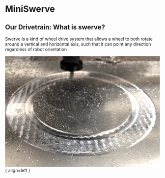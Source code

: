 # MiniSwerve

## Our Drivetrain: What is swerve?
Swerve is a kind of wheel drive system that allows a wheel to both rotate around a vertical and horizontal axis, such that it can point any direction regardless of robot orientation

![MachiningSwerve](assets/swervemachinepic1.png){ align=left }
